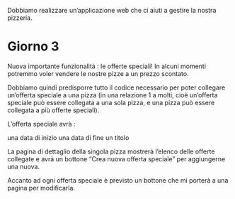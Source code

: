 Dobbiamo realizzare un’applicazione web che ci aiuti a gestire la nostra pizzeria.

# Giorno 3

Nuova importante funzionalità : le offerte speciali!
In alcuni momenti potremmo voler vendere le nostre pizze a un prezzo scontato.

Dobbiamo quindi predisporre tutto il codice necessario per poter collegare un’offerta speciale a una pizza (in una relazione 1 a molti, cioè un’offerta speciale può essere collegata a una sola pizza, e una pizza può essere collegata a più offerte speciali).

L’offerta speciale avrà :

una data di inizio
una data di fine
un titolo

La pagina di dettaglio della singola pizza mostrerà l’elenco delle offerte collegate e avrà un bottone “Crea nuova offerta speciale” per aggiungerne una nuova.

Accanto ad ogni offerta speciale è previsto un bottone che mi porterà a una pagina per modificarla.
